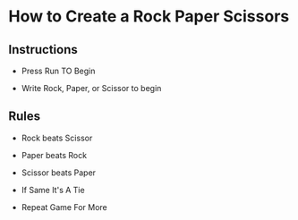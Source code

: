 # How to Create a Rock Paper Scissors
## Instructions 
- Press Run TO Begin

- Write Rock, Paper, or Scissor to begin

## Rules
- Rock beats Scissor

- Paper beats Rock

- Scissor beats Paper

- If Same It's A Tie

- Repeat Game For More